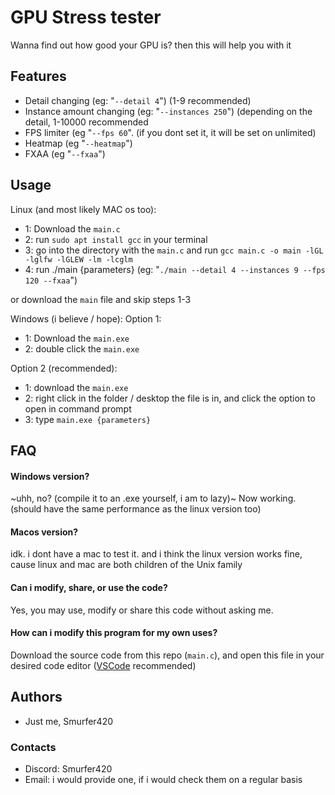 # GPU Stress tester
Wanna find out how good your GPU is? then this will help you with it

## Features

- Detail changing (eg: "`--detail 4`") (1-9 recommended)
- Instance amount changing (eg: "`--instances 250`") (depending on the detail, 1-10000 recommended
- FPS limiter (eg "`--fps 60`". (if you dont set it, it will be set on unlimited)
- Heatmap (eg "`--heatmap`")
- FXAA (eg "`--fxaa`")

## Usage
Linux (and most likely MAC os too): 
- 1: Download the `main.c`
- 2: run `sudo apt install gcc` in your terminal
- 3: go into the directory with the `main.c` and run `gcc main.c -o main -lGL -lglfw -lGLEW -lm -lcglm`
- 4: run ./main {parameters} (eg: "`./main --detail 4 --instances 9 --fps 120 --fxaa`")

or download the `main` file and skip steps 1-3

Windows (i believe / hope):
Option 1:
- 1: Download the `main.exe`
- 2: double click the `main.exe`

Option 2 (recommended):
- 1: download the `main.exe`
- 2: right click in the folder / desktop the file is in, and click the option to open in command prompt
- 3: type `main.exe {parameters}`

## FAQ

#### Windows version?

~uhh, no? (compile it to an .exe yourself, i am to lazy)~ Now working. (should have the same performance as the linux version too)

#### Macos version?

idk. i dont have a mac to test it. and i think the linux version works fine, cause linux and mac are both children of the Unix family

#### Can i modify, share, or use the code?

Yes, you may use, modify or share this code without asking me.

#### How can i modify this program for my own uses?

Download the source code from this repo (`main.c`), and open this file in your desired code editor ([VSCode](https://code.visualstudio.com/download) recommended)

## Authors

- Just me, Smurfer420

### Contacts

- Discord: Smurfer420
- Email: i would provide one, if i would check them on a regular basis
